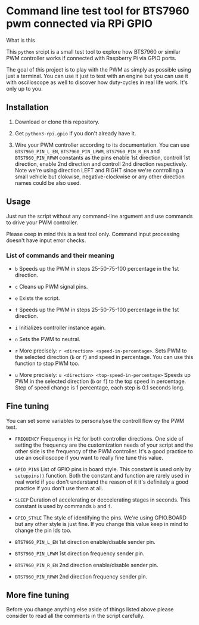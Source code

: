 # Command line test tool for BTS7960 pwm connected via RPi GPIO

What is this

This ` python ` srcipt is a small test tool to explore how BTS7960 or similar PWM controller works if connected with Raspberry Pi via GPIO ports.

The goal of this project is to play with the PWM as simply as possible using just a terminal. You can use it just to test with an engine but you can use it with oscilloscope as well to discover how duty-cycles in real life work. It's only up to you.

## Installation

1. Download or clone this repository.

2. Get ` python3-rpi.gpio ` if you don't already have it.

3. Wire your PWM controller according to its documentation. You can use ` BTS7960_PIN_L_EN `, ` BTS7960_PIN_LPWM `, ` BTS7960_PIN_R_EN ` and ` BTS7960_PIN_RPWM ` constants as the pins enable 1st direction, controll 1st direction, enable 2nd direction and controll 2nd direction respectively. Note we're using direction LEFT and RIGHT since we're controlling a small vehicle but clokwise, negative-clockwise or any other direction names could be also used.

## Usage

Just run the script without any command-line argument and use commands to drive your PWM controller.

Please ceep in mind this is a test tool only. Command input processing doesn't have input error checks.

### List of commands and their meaning

- ` b ` Speeds up the PWM in steps 25-50-75-100 percentage in the 1st direction.

- ` c ` Cleans up PWM signal pins.

- ` e ` Exists the script.

- ` f ` Speeds up the PWM in steps 25-50-75-100 percentage in the 1st direction.

- ` i ` Initializes controller instance again.

- ` n ` Sets the PWM to neutral.

- ` r ` More precisely: ` r <direction> <speed-in-percentage> `. Sets PWM to the selected direction (` b ` or ` f `) and speed in percentage. You can use this function to stop PWM too.

- ` u ` More precisely: ` u <direction> <top-speed-in-percentage> ` Speeds up PWM in the selected direction (` b ` or ` f `) to the top speed in percentage. Step of speed change is 1 percentage, each step is 0.1 seconds long.

## Fine tuning

You can set some variables to personalyse the controll flow oy the PWM test.

- ` FREQUENCY ` Frequency in Hz for both controller directions. One side of setting the frequency are the customization needs of your script and the other side is the frequency of the PWM controller. It's a good practice to use an oscilloscope if you want to really fine tune this value.

- ` GPIO_PINS ` List of GPIO pins in board style. This constant is used only by ` setuppins() ` function. Both the constant and function are rarely used in real world if you don't understand the reason of it it's definitely a good practice if you don't use them at all.

- ` SLEEP ` Duration of accelerating or deccelerating stages in seconds. This constant is used by commands ` b ` and ` f `.

- ` GPIO_STYLE ` The style of identifying the pins. We're using GPIO.BOARD but any other style is just fine. If you change this value keep in mind to change the pin Ids too.

- ` BTS7960_PIN_L_EN ` 1st direction enable/disable sender pin.

- ` BTS7960_PIN_LPWM ` 1st direction frequency sender pin.

- ` BTS7960_PIN_R_EN ` 2nd direction enable/disable sender pin.

- ` BTS7960_PIN_RPWM ` 2nd direction frequency sender pin.

## More fine tuning

Before you change anything else aside of things listed above please consider to read all the comments in the script carefully.
